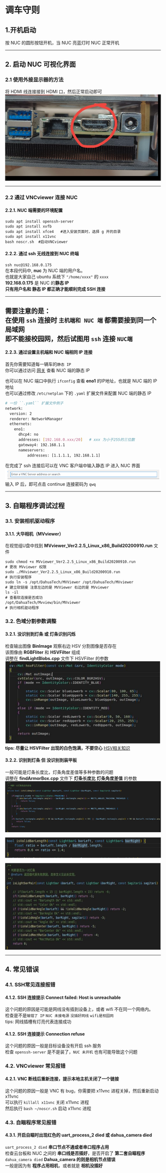 # 调车守则
## 1.开机启动
按 NUC 的圆形按钮开机，当 NUC 亮蓝灯时 NUC 正常开机

---

## 2. 启动 NUC 可视化界面
### 2.1 使用外接显示器的方法
将 HDMI 线连接接到 HDMI 口，然后正常启动即可
![2](../../static/img/调车守则/2.jpg)

---

### 2.2 通过 VNCviewer 连接 NUC  
#### 2.2.1. NUC 端需要的环境配置
```
sudo apt install openssh-server
sudo apt install xvfb
sudo apt install xfce4   #进入安装页面时，选择 g 开的目录
sudo apt install x11vnc
bash noscr.sh  #启动VNCviewer
```
#### 2.2.2. 通过 ssh 无线连接到 NUC 终端

``ssh nuc@192.168.0.175``  
在本段代码中, **nuc** 为 NUC 端的用户名。  
也就是大家自己 ubuntu 系统下 ``"/home/xxxx"`` 的 ``xxxx``  
**192.168.0.175** 是 NUC 的**静态 IP**  
**只有用户名和 静态 IP 都正确才能顺利完成 SSH 连接**  

---
**需要注意的是：**  
在使用 ``ssh`` 连接时 ``主机端和 NUC 端`` 都需要接到同一个局域网  
**即不能接校园网，然后试图用 ``ssh`` 连接 ``NUC端``**
---  

#### 2.2.3. 通过设置主机端和 NUC 端相同 IP 连接
首先你需要知道每一辆车的``静态 IP``  
你可以通过访问 [网关](https://jingyan.baidu.com/article/03b2f78cb8dc711ea337ae29.html) 查看 NUC 端的静态 IP   

也可以在 NUC 端口中执行 ``ifconfig`` 查看 **eno1** 的IP地址，也就是 NUC 端的 IP 地址  
也可以通过修改 ``/etc/netplan`` 下的 ``.yaml`` 扩展文件来配置 NUC 端的静态 IP   

```bash
# 一份 ``.yaml`` 扩展文件例子
network:
  version: 2
  renderer: NetworkManager
  ethernets:
    eno1:
      dhcp4: no
      addresses: [192.168.0.xxx/20]   # xxx 为小于255的三位数
      gateway4: 192.168.1.1
      nameservers:
          addresses: [1.1.1.1, 192.168.1.1]
```

在完成了 ssh 连接后可以在 VNC 客户端中输入静态 IP 进入 NUC 界面
![1](../../static/img/调车守则/1.jpg)  
输入 IP 后，即可点击 continue 连接密码为 ``qwq``

---

## 3. 自瞄程序调试过程
### 3.1. 安装相机驱动程序
#### 3.1.1. 大华相机（MVviewer）
在视觉组U盘中找到 **MVviewer_Ver2.2.5_Linux_x86_Build20200910.run** 文件
```
sudo chmod +x MVviewer_Ver2.2.5_Linux_x86_Build20200910.run
# 更改 MVviewer 权限
sudo ./MVviewer_Ver2.2.5_Linux_x86_Build20200910.run
# 执行安装程序
sudo ln -s /opt/DahuaTech/MVViewer /opt/DahuaTech/MVviewer
# 建立软链接 注意左边的是 MVViewer 右边的是 MVviewer
ls -il
# 查看软连接是否成功
/opt/DahuaTech/Mvview/bin/MVviewer
# 执行相机驱动程序
```  
### 3.2.  色域分割参数调整
#### 3.2.1.  没识别到灯条 或 灯条识别闪烁 
检查输出图像 **BinImage** 观察右边 HSV 分割图像是否存在   
该图像由 **RGBFliter** 和 **HSVFilter** 组成  
调整在 **findLightBlobs.cpp** 文件下 HSVFilter 的参数  
![3](../../static/img/调车守则/3.jpg)  
**tips: 尽量让 HSVFilter 出现的白色饱满，不要空心**
[HSV相关知识](https://baike.baidu.com/item/HSV/547122?fr=aladdin)

#### 3.2.2. 识别到灯条 但 没识别到装甲板
一般可能是灯条长度比，灯条角度差值等多种参数的问题  
调整在 **findArmorBox.cpp** 文件下 **灯条长度比** **灯条角度差值** 的参数  
![4](../../static/img/调车守则/4.jpg)  

![5](../../static/img/调车守则/5.jpg)  

![6](../../static/img/调车守则/6.jpg)

---
## 4. 常见错误
### 4.1. SSH常见连接报错  

#### 4.1.2. SSH 连接提示 Connect failed: Host is unreachable  
这个问题的原因是可能是网线没有插到设备上，或者 wifi 不在同一个网络内。   
检查是不是``输错了 IP`` ``NUC 未接电源`` ``没插好网线`` ``wifi是校园网``  
tips: 网线插槽有灯亮代表连接成功

#### 4.1.2. SSH 连接提示 Connection refuse  
这个问题的原因一般是目标设备没有开启 ssh 服务  
检查 ``openssh-server`` 是不是装了，``NUC 未开机`` 也有可能导致这个问题

### 4.2. VNCviewer 常见报错

#### 4.2.1. VNC 断线后重新连接，提示本地主机关闭了一个链接  
这个问题的原因一般是 VNC 有 bug，你需要把 x11vnc 进程关掉，然后重新启动 x11vnc  
可以执行 ``killall x11vnc`` 关闭 x11vnc 进程   
然后执行 ``bash ~/noscr.sh`` 启动 x11vnc 进程

### 4.3. 自瞄程序常见报错
#### 4.3.1. 开启自瞄时出现红色的 uart_process_2 died 或 dahua_camera died  
``uart_process_2 died`` **串口节点不通或者串口程序占用**  
检查云台板和 NUC 之间的 **串口线是否插好**，是否开启了 **第二套自瞄程序**  
``dahua_camera died`` **Dahua_camera 的则是相机节点错误**  
一般是因为有 **程序占用相机**，或者就是 **相机没插好**